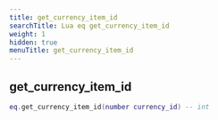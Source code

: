 ```yaml
---
title: get_currency_item_id
searchTitle: Lua eq get_currency_item_id
weight: 1
hidden: true
menuTitle: get_currency_item_id
---
```

## get_currency_item_id
```lua
eq.get_currency_item_id(number currency_id) -- int
```